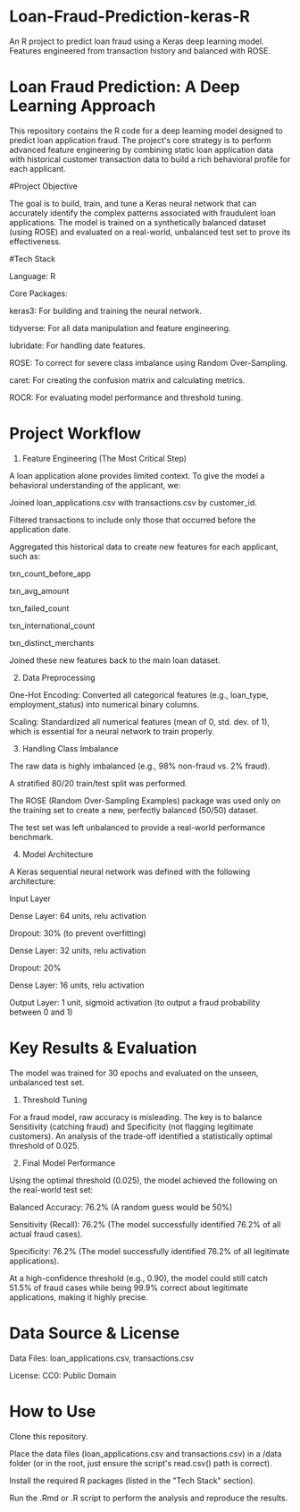 # Loan-Fraud-Prediction-keras-R
An R project to predict loan fraud using a Keras deep learning model. Features engineered from transaction history and balanced with ROSE.


# Loan Fraud Prediction: A Deep Learning Approach

This repository contains the R code for a deep learning model designed to predict loan application fraud. The project's core strategy is to perform advanced feature engineering by combining static loan application data with historical customer transaction data to build a rich behavioral profile for each applicant.

#Project Objective

The goal is to build, train, and tune a Keras neural network that can accurately identify the complex patterns associated with fraudulent loan applications. The model is trained on a synthetically balanced dataset (using ROSE) and evaluated on a real-world, unbalanced test set to prove its effectiveness.

#Tech Stack

Language: R

Core Packages:

keras3: For building and training the neural network.

tidyverse: For all data manipulation and feature engineering.

lubridate: For handling date features.

ROSE: To correct for severe class imbalance using Random Over-Sampling.

caret: For creating the confusion matrix and calculating metrics.

ROCR: For evaluating model performance and threshold tuning.

# Project Workflow

1. Feature Engineering (The Most Critical Step)

A loan application alone provides limited context. To give the model a behavioral understanding of the applicant, we:

Joined loan_applications.csv with transactions.csv by customer_id.

Filtered transactions to include only those that occurred before the application date.

Aggregated this historical data to create new features for each applicant, such as:

txn_count_before_app

txn_avg_amount

txn_failed_count

txn_international_count

txn_distinct_merchants

Joined these new features back to the main loan dataset.

2. Data Preprocessing

One-Hot Encoding: Converted all categorical features (e.g., loan_type, employment_status) into numerical binary columns.

Scaling: Standardized all numerical features (mean of 0, std. dev. of 1), which is essential for a neural network to train properly.

3. Handling Class Imbalance

The raw data is highly imbalanced (e.g., 98% non-fraud vs. 2% fraud).

A stratified 80/20 train/test split was performed.

The ROSE (Random Over-Sampling Examples) package was used only on the training set to create a new, perfectly balanced (50/50) dataset.

The test set was left unbalanced to provide a real-world performance benchmark.

4. Model Architecture

A Keras sequential neural network was defined with the following architecture:

Input Layer

Dense Layer: 64 units, relu activation

Dropout: 30% (to prevent overfitting)

Dense Layer: 32 units, relu activation

Dropout: 20%

Dense Layer: 16 units, relu activation

Output Layer: 1 unit, sigmoid activation (to output a fraud probability between 0 and 1)

# Key Results & Evaluation

The model was trained for 30 epochs and evaluated on the unseen, unbalanced test set.

1. Threshold Tuning

For a fraud model, raw accuracy is misleading. The key is to balance Sensitivity (catching fraud) and Specificity (not flagging legitimate customers). An analysis of the trade-off identified a statistically optimal threshold of 0.025.

2. Final Model Performance

Using the optimal threshold (0.025), the model achieved the following on the real-world test set:

Balanced Accuracy: 76.2% (A random guess would be 50%)

Sensitivity (Recall): 76.2% (The model successfully identified 76.2% of all actual fraud cases).

Specificity: 76.2% (The model successfully identified 76.2% of all legitimate applications).

At a high-confidence threshold (e.g., 0.90), the model could still catch 51.5% of fraud cases while being 99.9% correct about legitimate applications, making it highly precise.

# Data Source & License

Data Files: loan_applications.csv, transactions.csv

License: CC0: Public Domain


# How to Use

Clone this repository.

Place the data files (loan_applications.csv and transactions.csv) in a /data folder (or in the root, just ensure the script's read.csv() path is correct).

Install the required R packages (listed in the "Tech Stack" section).

Run the .Rmd or .R script to perform the analysis and reproduce the results.
